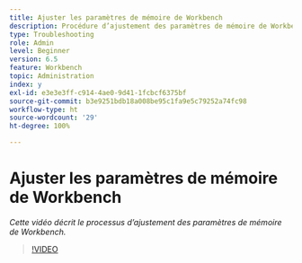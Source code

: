 ```yaml
---
title: Ajuster les paramètres de mémoire de Workbench
description: Procédure d’ajustement des paramètres de mémoire de Workbench
type: Troubleshooting
role: Admin
level: Beginner
version: 6.5
feature: Workbench
topic: Administration
index: y
exl-id: e3e3e3ff-c914-4ae0-9d41-1fcbcf6375bf
source-git-commit: b3e9251bdb18a008be95c1fa9e5c79252a74fc98
workflow-type: ht
source-wordcount: '29'
ht-degree: 100%

---
```


# Ajuster les paramètres de mémoire de Workbench

*Cette vidéo décrit le processus d’ajustement des paramètres de mémoire de Workbench.*

>[!VIDEO](https://video.tv.adobe.com/v/335509?quality=12&learn=on)
